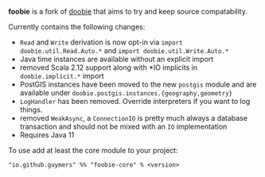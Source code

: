 
**foobie** is a fork of [doobie](https://github.com/tpolecat/doobie) that aims to try and keep source compatability.

Currently contains the following changes:
- `Read` and `Write` derivation is now opt-in via `import doobie.util.Read.Auto.*` and `import doobie.util.Write.Auto.*`
- Java time instances are available without an explicit import
- removed Scala 2.12 support along with *IO implicits in `doobie.implicit.*` import
- PostGIS instances have been moved to the new `postgis` module and are available under `doobie.postgis.instances.{geography,geometry}`
- `LogHandler` has been removed. Override interpreters if you want to log things.
- removed `WeakAsync`, a `ConnectionIO` is pretty much always a database transaction and should not be mixed with an `IO` implementation
- Requires Java 11

To use add at least the core module to your project:
```
"io.github.guymers" %% "foobie-core" % <version>
```
